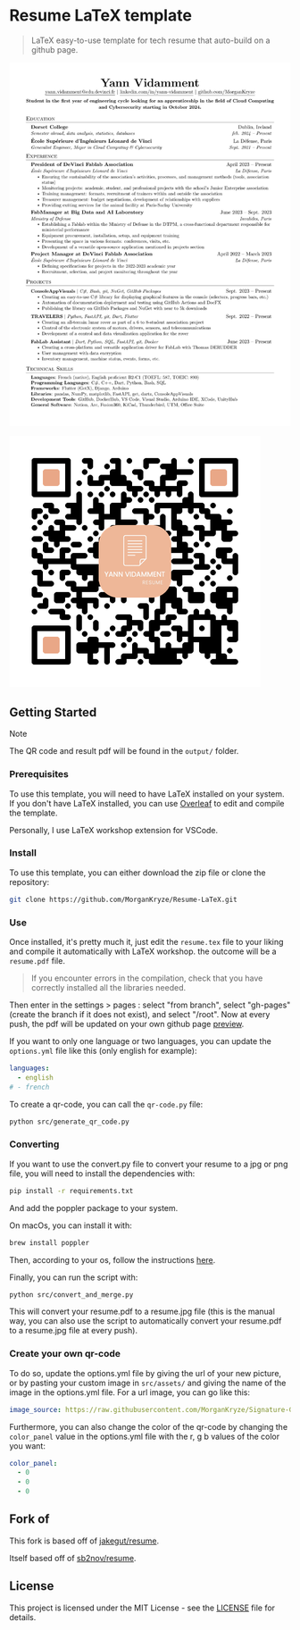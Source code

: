 # Resume LaTeX template

> LaTeX easy-to-use template for tech resume that auto-build on a github page.

![Resume Preview](src/resume-en/resume.jpg)

![Resume Preview](output/qr-code.png)

## Getting Started

> [!NOTE]
> The QR code and result pdf will be found in the `output/` folder.

### Prerequisites

To use this template, you will need to have LaTeX installed on your system. If you don't have LaTeX installed, you can use [Overleaf](https://www.overleaf.com/) to edit and compile the template.

Personally, I use LaTeX workshop extension for VSCode.

### Install

To use this template, you can either download the zip file or clone the repository:

```bash
git clone https://github.com/MorganKryze/Resume-LaTeX.git
```

### Use

Once installed, it's pretty much it, just edit the `resume.tex` file to your liking and compile it automatically with LaTeX workshop. the outcome will be a `resume.pdf` file.

> If you encounter errors in the compilation, check that you have correctly installed all the libraries needed.

Then enter in the settings > pages : select "from branch", select "gh-pages" (create the branch if it does not exist), and select "/root". Now at every push, the pdf will be updated on your own github page [preview](https://morgankryze.github.io/Resume-LaTeX/).

If you want to only one language or two languages, you can update the `options.yml` file like this (only english for example):

```yml
languages:
  - english
# - french
```

To create a qr-code, you can call the `qr-code.py` file:

```bash
python src/generate_qr_code.py
```

### Converting

If you want to use the convert.py file to convert your resume to a jpg or png file, you will need to install the dependencies with:

```bash
pip install -r requirements.txt
```

And add the poppler package to your system.

On macOs, you can install it with:

```bash
brew install poppler
```

Then, according to your os, follow the instructions [here](https://pypi.org/project/pdf2image/).

Finally, you can run the script with:

```bash
python src/convert_and_merge.py
```

This will convert your resume.pdf to a resume.jpg file (this is the manual way, you can also use the script to automatically convert your resume.pdf to a resume.jpg file at every push).

### Create your own qr-code

To do so, update the options.yml file by giving the url of your new picture, or by pasting your custom image in `src/assets/` and giving the name of the image in the options.yml file. For a url image, you can go like this:

```yml
image_source: https://raw.githubusercontent.com/MorganKryze/Signature-Generator/main/src/resources/cat.jpg
```

Furthermore, you can also change the color of the qr-code by changing the `color_panel` value in the options.yml file with the r, g b values of the color you want:

```yml
color_panel:
  - 0
  - 0
  - 0
```

## Fork of

This fork is based off of [jakegut/resume](https://github.com/jakegut/resume).

Itself based off of [sb2nov/resume](https://github.com/sb2nov/resume/).

## License

This project is licensed under the MIT License - see the [LICENSE](LICENSE) file for details.

